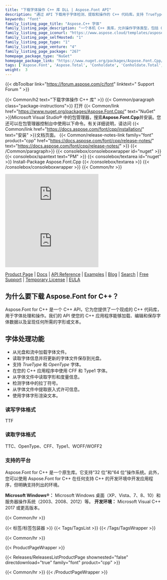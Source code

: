 ```yaml
---
title: "下载字体操作 C++ 库 DLL | Aspose.Font API"
description: "通过 API 下载用于字体检测、提取和操作的 C++ 代码库。支持 TrueType、OpenType、CFF 和 Type1 字体、符号、字形、许可。"
keywords: "font"
family_listing_page_title: "Aspose.C++ 字体"
family_listing_page_description: "一个本机 C++ 类库，允许操作字体类型，包括 CFF、TTF、TrueType、OpenType 和 Type1 字体。"
family_listing_page_iconurl: "https://www.aspose.cloud/templates/aspose/App_Themes/V3/images/font/272x272/aspose_font-for-cpp.png"
family_listing_page_selfHosted: "1"
family_listing_page_type: "1"
family_listing_page_venture: "4"
family_listing_page_package: "267"
homepage_package_type: "NuGet"
homepage_package_link: "https://www.nuget.org/packages/Aspose.Font.Cpp/"
tags: ['Aspose.Font', 'Aspose.Total', 'Conholdate', 'Conholdate.Total', 'TTF', 'TTC', 'OpenType', 'CFF', 'Type1', 'Font', 'Fonts-API', 'Assembly', 'API', 'Component', 'Font-C++-API', 'C++', 'Glyphs', 'Latin-Fonts', 'C++-Native-Library', 'Windows', 'Visual-C++', 'Microsoft', 'CFF-Font', 'Native', 'C++', 'CPP', 'Library']
weight:  3
---
```


{{< dbToolbar link="https://forum.aspose.com/c/font" linktext=" Support Forum " >}}

{{< Common/h2 text="下载字体操作 C++ 库"  >}}
{{< Common/paragraph class="package-instructions">}}
打开
{{< Common/link href="https://www.nuget.org/packages/Aspose.Font.Cpp/" text="NuGet"  >}}Microsoft Visual Studio® 中的包管理器，搜索<b>Aspose.Font.Cpp</b>并安装。您还可以在包管理器控制台中使用以下命令。有关详细说明，请访问
{{< Common/link href="https://docs.aspose.com/font/cpp/installation/" text="安装"  >}}文档页面。
{{< Common/release-notes-link family="font" product="cpp" href="https://docs.aspose.com/font/cpp/release-notes/" text="https://docs.aspose.com/font/cpp/release-notes/"  >}}
{{< /Common/paragraph>}}
{{< consolebox/consoleboxwrapper id="nuget" >}}
       {{< consolebox/spantext text="PM" >}}
       {{< consolebox/textarea id="nuget" >}} Install-Package Aspose.Font.Cpp {{< /consolebox/textarea >}}
{{< /consolebox/consoleboxwrapper >}}
{{< Common/hr >}}

![Nuget](https://img.shields.io/nuget/v/Aspose.font.Cpp) ![Nuget](https://img.shields.io/nuget/dt/Aspose.font.Cpp?label=nuget%20downloads)

[Product Page](https://products.aspose.com/font/cpp/) | [Docs](https://docs.aspose.com/font/cpp/) | [API Reference](https://reference.aspose.com/font/cpp) | [Examples](https://github.com/aspose-font/Aspose.Font-for-C) | [Blog](https://blog.aspose.com/category/font/) | [Search](https://search.aspose.com/) | [Free Support](https://forum.aspose.com/c/font) | [Temporary License](https://purchase.aspose.com/temporary-license) | [EULA](https://about.aspose.com/legal/eula/)

## 为什么要下载 Aspose.Font for C++？

Aspose.Font for C++ 是一个 C++ API，它为您提供了一个现成的 C++ 代码库，用于字体处理和操作。我们的 API 使您的 C++ 应用程序能够加载、编辑和保存字体数据以及呈现任何所需的字形或文本。

## 字体处理功能

- 从光盘和流中加载字体文件。
- 读取字体信息并将更新的字体文件保存到光盘。
- 支持 *TrueType* 和 *OpenType* 字体。
- 在您的 C++ 应用程序中使用 CFF 和 Type1 字体。
- 从字体文件中读取字形和度量信息。
- 检测字体中的拉丁符号。
- 从字体文件中提取嵌入式许可信息。
- 使用字体字形渲染文本。

### 读写字体格式

TTF

### 读取字体格式

TTC、OpenType、CFF、Type1、WOFF/WOFF2

### 支持的平台

Aspose.Font for C++ 是一个原生库。它支持“32 位”和“64 位”操作系统。此外，您可以使用 Aspose.Font for C++ 在任何支持 C++ 的开发环境中开发应用程序，但明确支持列出的环境。

**Microsoft Windows®：** Microsoft Windows 桌面（XP、Vista、7、8、10）和服务器操作系统（2003、2008、2012）等。
**开发环境：** Microsoft Visual C++ 2017 或更高版本。

{{< Common/hr >}}

{{< 标签/标签包装器 >}}
 {{< Tags/TagsList >}}
{{< /Tags/TagsWrapper >}}

{{< Common/hr >}}

{{< ProductPageWrapper >}}
<!-- ReleasesListProductPage-->
   {{< Releases/ReleasesListProductPage shownested="false"  directdownload="true" family="font" product="cpp" >}}
<!-- /ReleasesListProductPage-->
{{< Common/hr >}}
{{< /ProductPageWrapper >}}

